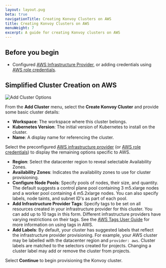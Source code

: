 ```yaml
---
layout: layout.pug
beta: true
navigationTitle: Creating Konvoy Clusters on AWS
title: Creating Konvoy Clusters on AWS
menuWeight: 7
excerpt: A guide for creating Konvoy clusters on AWS
---
```


## Before you begin

- Configured [AWS Infrastructure Provider](/ksphere/kommander/1.2/operations/infrastructure-providers/configure-aws-infrastructure-provider-static-credentials/), or adding credentials using [AWS role credentials](/ksphere/kommander/1.2/operations/infrastructure-providers/configure-aws-infrastructure-provider-roles/).

## Simplified Cluster Creation on AWS

![Add Cluster Options](/ksphere/kommander/1.2/img/add-cluster.png)

From the **Add Cluster** menu, select the **Create Konvoy Cluster** and provide some basic cluster details:

- **Workspace**: The workspace where this cluster belongs.
- **Kubernetes Version**: The initial version of Kubernetes to install on the cluster.
- **Name**: A display name for referencing the cluster.

Select the preconfigured [AWS infrastructure provider](/ksphere/kommander/1.2/operations/infrastructure-providers/configure-aws-infrastructure-provider-static-credentials/) (or [AWS role credentials](/ksphere/kommander/1.2/operations/infrastructure-providers/configure-aws-infrastructure-provider-roles/)) to display the remaining options specific to AWS.

- **Region**: Select the datacenter region to reveal selectable Availability Zones.
- **Availability Zones**: Indicates the availability zones to use for cluster provisioning.
- **Configure Node Pools**: Specify pools of nodes, their size, and quantity. The default suggests a control plane pool containing 3 m5.xlarge nodes and a worker pool containing 4 m5.2xlarge nodes. You can also specify labels, node taints, and subnet ID's as part of each pool.
- **Add Infrastructure Provider Tags**: Specify tags to be set on all resources created in your infrastructure provider for this cluster. You can add up to 10 tags in this form. Different infrastructure providers have varying restrictions on their tags. See the [AWS Tags User Guide](https://docs.aws.amazon.com/AWSEC2/latest/UserGuide/Using_Tags.html) for more information on using tags in AWS.
- **Add Labels**: By default, your cluster has suggested labels that reflect the infrastructure provider provisioning. For example, your AWS cluster may be labelled with the datacenter region and `provider: aws`. Cluster labels are matched to the selectors created for projects. Changing a cluster label may add or remove the cluster from projects.

Select **Continue** to begin provisioning the Konvoy cluster.
